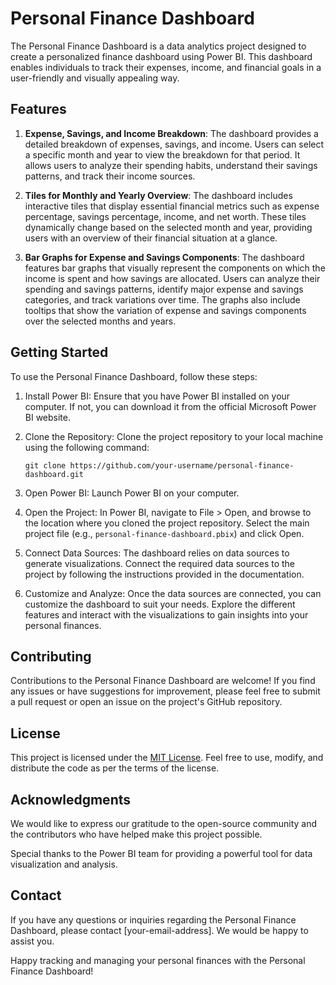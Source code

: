 # Personal Finance Dashboard

The Personal Finance Dashboard is a data analytics project designed to create a personalized finance dashboard using Power BI. This dashboard enables individuals to track their expenses, income, and financial goals in a user-friendly and visually appealing way.

## Features

1. **Expense, Savings, and Income Breakdown**: The dashboard provides a detailed breakdown of expenses, savings, and income. Users can select a specific month and year to view the breakdown for that period. It allows users to analyze their spending habits, understand their savings patterns, and track their income sources.

2. **Tiles for Monthly and Yearly Overview**: The dashboard includes interactive tiles that display essential financial metrics such as expense percentage, savings percentage, income, and net worth. These tiles dynamically change based on the selected month and year, providing users with an overview of their financial situation at a glance.

3. **Bar Graphs for Expense and Savings Components**: The dashboard features bar graphs that visually represent the components on which the income is spent and how savings are allocated. Users can analyze their spending and savings patterns, identify major expense and savings categories, and track variations over time. The graphs also include tooltips that show the variation of expense and savings components over the selected months and years.

## Getting Started

To use the Personal Finance Dashboard, follow these steps:

1. Install Power BI: Ensure that you have Power BI installed on your computer. If not, you can download it from the official Microsoft Power BI website.

2. Clone the Repository: Clone the project repository to your local machine using the following command:

   ```
   git clone https://github.com/your-username/personal-finance-dashboard.git
   ```

3. Open Power BI: Launch Power BI on your computer.

4. Open the Project: In Power BI, navigate to File > Open, and browse to the location where you cloned the project repository. Select the main project file (e.g., `personal-finance-dashboard.pbix`) and click Open.

5. Connect Data Sources: The dashboard relies on data sources to generate visualizations. Connect the required data sources to the project by following the instructions provided in the documentation.

6. Customize and Analyze: Once the data sources are connected, you can customize the dashboard to suit your needs. Explore the different features and interact with the visualizations to gain insights into your personal finances.

## Contributing

Contributions to the Personal Finance Dashboard are welcome! If you find any issues or have suggestions for improvement, please feel free to submit a pull request or open an issue on the project's GitHub repository.

## License

This project is licensed under the [MIT License](LICENSE). Feel free to use, modify, and distribute the code as per the terms of the license.

## Acknowledgments

We would like to express our gratitude to the open-source community and the contributors who have helped make this project possible.

Special thanks to the Power BI team for providing a powerful tool for data visualization and analysis.

## Contact

If you have any questions or inquiries regarding the Personal Finance Dashboard, please contact [your-email-address]. We would be happy to assist you.

Happy tracking and managing your personal finances with the Personal Finance Dashboard!